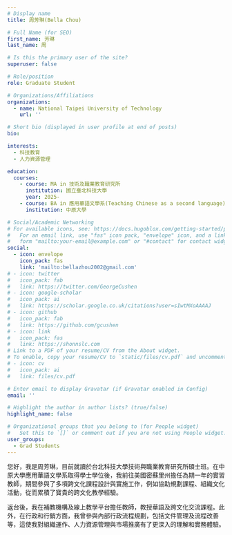 ```yaml
---
# Display name
title: 周芳琳(Bella Chou)

# Full Name (for SEO)
first_name: 芳琳
last_name: 周

# Is this the primary user of the site?
superuser: false

# Role/position
role: Graduate Student

# Organizations/Affiliations
organizations:
  - name: National Taipei University of Technology
    url: ''

# Short bio (displayed in user profile at end of posts)
bio:

interests:
  - 科技教育
  - 人力資源管理

education:
  courses:
    - course: MA in 技術及職業教育研究所
      institution: 國立臺北科技大學
      year: 2025-
    - course: BA in 應用華語文學系(Teaching Chinese as a second language)
      institution: 中原大學

# Social/Academic Networking
# For available icons, see: https://docs.hugoblox.com/getting-started/page-builder/#icons
#   For an email link, use "fas" icon pack, "envelope" icon, and a link in the
#   form "mailto:your-email@example.com" or "#contact" for contact widget.
social:
  - icon: envelope
    icon_pack: fas
    link: 'mailto:bellazhou2002@gmail.com'
# - icon: twitter
#   icon_pack: fab
#   link: https://twitter.com/GeorgeCushen
# - icon: google-scholar
#   icon_pack: ai
#   link: https://scholar.google.co.uk/citations?user=sIwtMXoAAAAJ
# - icon: github
#   icon_pack: fab
#   link: https://github.com/gcushen
# - icon: link
#   icon_pack: fas
#   link: https://shonnslc.com
# Link to a PDF of your resume/CV from the About widget.
# To enable, copy your resume/CV to `static/files/cv.pdf` and uncomment the lines below.
# - icon: cv
#   icon_pack: ai
#   link: files/cv.pdf

# Enter email to display Gravatar (if Gravatar enabled in Config)
email: ''

# Highlight the author in author lists? (true/false)
highlight_name: false

# Organizational groups that you belong to (for People widget)
#   Set this to `[]` or comment out if you are not using People widget.
user_groups:
  - Grad Students
---
```

您好，我是周芳琳，目前就讀於台北科技大學技術與職業教育研究所碩士班。在中原大學應用華語文學系取得學士學位後，我前往美國密蘇里州擔任為期一年的實習教師，期間參與了多項跨文化課程設計與實施工作，例如協助規劃課程、組織文化活動，從而累積了寶貴的跨文化教學經驗。

返台後，我在補教機構及線上教學平台擔任教師，教授華語及跨文化交流課程。此外，在行政和行銷方面，我曾參與內部行政流程規劃，包括文件管理及流程改善等，這使我對組織運作、人力資源管理與市場推廣有了更深入的理解和實務體驗。